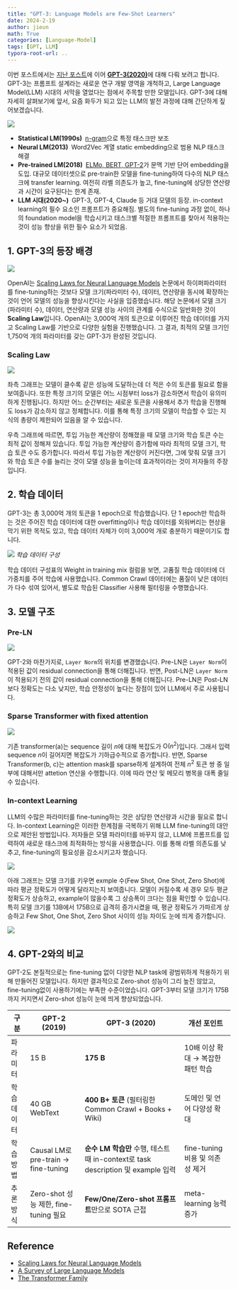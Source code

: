 ```yaml
---
title: "GPT-3: Language Models are Few-Shot Learners"
date: 2024-2-19
author: jieun
math: True
categories: [Language-Model]
tags: [GPT, LLM]
typora-root-url: ..
---
```


이번 포스트에서는 [지난 포스트](https://jieun121070.github.io/posts/Paper-Review-Improving-Language-Understanding/)에 이어 [**GPT-3(2020)**](https://arxiv.org/pdf/2005.14165)에 대해 다뤄 보려고 합니다. GPT-3는 프롬프트 설계라는 새로운 연구 개발 영역을 개척하고, Large Language Model(LLM) 시대의 서막을 열었다는 점에서 주목할 만한 모델입니다. GPT-3에 대해 자세히 살펴보기에 앞서, 요즘 화두가 되고 있는 LLM의 발전 과정에 대해 간단하게 짚어보겠습니다.

![](/assets/img/llm/llm_history.png)

- **Statistical LM(1990s)** [n-gram](https://jieun121070.github.io/posts/Language-Model-n-gram%EC%97%90%EC%84%9C-RNN%EC%9C%BC%EB%A1%9C%EC%9D%98-%EB%B0%9C%EC%A0%84/)으로 특정 태스크만 보조
- **Neural LM(2013)** Word2Vec 계열 static embedding으로 범용 NLP 태스크 해결
- **Pre-trained LM(2018)** [ELMo, BERT, GPT-2](https://jieun121070.github.io/posts/BERT,-ELMo,-GPT-2-%EB%AA%A8%EB%8D%B8-%EB%B9%84%EA%B5%90/)가 문맥 기반 단어 embedding을 도입. 대규모 데이터셋으로 pre-train한 모델을 fine-tuning하여 다수의 NLP 태스크에 transfer learning. 여전히 라벨 의존도가 높고, fine-tuning에 상당한 연산량과 시간이 요구된다는 한계 존재.
- **LLM 시대(2020~)** GPT-3, GPT-4, Claude 등 거대 모델의 등장.  in-context learning의 필수 요소인 프롬프트가 중요해짐. 별도의 fine-tuning 과정 없이, 하나의 foundation model을 학습시키고 태스크별 적절한 프롬프트를 찾아서 적용하는 것이 성능 향상을 위한 필수 요소가 되었음.

## 1. GPT-3의 등장 배경

![](/assets/img/llm/gpt3_model_size.png)

OpenAI는 [Scaling Laws for Neural Language Models](https://arxiv.org/abs/2001.08361) 논문에서 하이퍼파라미터를 fine-tuning하는 것보다 모델 크기(파라미터 수), 데이터, 연산량을 동시에 확장하는 것이 언어 모델의 성능을 향상시킨다는 사실을 입증했습니다. 해당 논문에서 모델 크기(파라미터 수), 데이터, 연산량과 모델 성능 사이의 관계를 수식으로 일반화한 것이 **Scaling Law**입니다. OpenAI는 3,000억 개의 토큰으로 이루어진 학습 데이터를 가지고 Scaling Law를 기반으로 다양한 실험을 진행했습니다. 그 결과, 최적의 모델 크기인 1,750억 개의 파라미터를 갖는 GPT-3가 완성된 것입니다.

### Scaling Law

![](/assets/img/llm/scaling_law.png)

좌측 그래프는 모델이 클수록 같은 성능에 도달하는데 더 적은 수의 토큰를 필요로 함을 보여줍니다. 또한 특정 크기의 모델은 어느 시점부터 loss가 감소하면서 학습이 유의미하게 진행됩니다. 하지만 어느 순간부터는 새로운 토큰을 사용해서 추가 학습을 진행해도 loss가 감소하지 않고 정체합니다. 이를 통해 특정 크기의 모델이 학습할 수 있는 지식의 총량이 제한되어 있음을 알 수 있습니다.

우측 그래프에 따르면, 투입 가능한 계산량이 정해졌을 때 모델 크기와 학습 토큰 수는 최적 값이 정해져 있습니다. 투입 가능한 계산량이 증가함에 따라 최적의 모델 크기, 학습 토큰 수도 증가합니다. 따라서 투입 가능한 계산량이 커진다면, 그에 맞춰 모델 크기와 학습 토큰 수를 늘리는 것이 모델 성능을 높이는데 효과적이라는 것이 저자들의 주장입니다.

## 2. 학습 데이터

GPT-3는 총 3,000억 개의 토큰을 1 epoch으로 학습했습니다. 단 1 epoch만 학습하는 것은 주어진 학습 데이터에 대한 overfitting이나 학습 데이터를 외워버리는 현상을 막기 위한 목적도 있고, 학습 데이터 자체가 이미 3,000억 개로 충분하기 때문이기도 합니다. 

![](/assets/img/llm/gpt3_dataset.png)
_학습 데이터 구성_

학습 데이터 구성표의 Weight in training mix 컬럼을 보면, 고품질 학습 데이터에 더 가중치를 주어 학습에 사용했습니다. Common Crawl 데이터에는 품질이 낮은 데이터가 다수 섞여 있어서, 별도로 학습된 Classifier 사용해 필터링을 수행했습니다.

## 3. 모델 구조

### Pre-LN

![](/assets/img/llm/ln.png)

GPT-2와 마찬가지로, `Layer Norm`의 위치를 변경했습니다. Pre-LN은 `Layer Norm`이 적용된 값이 residual connection을 통해 더해집니다. 반면, Post-LN은 `Layer Norm`이 적용되기 전의 값이 residual connection을 통해 더해집니다. Pre-LN은 Post-LN보다 정확도는 다소 낮지만, 학습 안정성이 높다는 장점이 있어 LLM에서 주로 사용됩니다.

### Sparse Transformer with fixed attention

![](/assets/img/llm/sparse-attention.png)

기존 transformer(a)는 sequence 길이 $n$에 대해 복잡도가 $\text{O}(n^2)$입니다. 그래서 입력 sequence $n$이 길어지면 복잡도가 기하급수적으로 증가합니다. 반면, Sparse Transformer(b, c)는 attention mask를 sparse하게 설계하여 전체 $n^2$ 토큰 쌍 중 일부에 대해서만 attetion 연산을 수행합니다. 이에 따라 연산 및 메모리 병목을 대폭 줄일 수 있습니다.

### In-context Learning

LLM의 수많은 파라미터를 fine-tuning하는 것은 상당한 연산량과 시간을 필요로 합니다. In-context Learning은 이러한 한계점을 극복하기 위해 LLM fine-tuning의 대안으로 제안된 방법입니다. 저자들은 모델 파라미터를 바꾸지 않고, LLM에 프롬프트를 입력하여 새로운 태스크에 최적화하는 방식을 사용했습니다. 이를 통해 라벨 의존도를 낮추고, fine-tuning의 필요성을 감소시키고자 했습니다.

![](/assets/img/llm/in-context-learning.png)

아래 그래프는 모델 크기를 키우면 exmple 수(Few Shot, One Shot, Zero Shot)에 따라 평균 정확도가 어떻게 달라지는지 보여줍니다. 모델이 커질수록 세 경우 모두 평균 정확도가 상승하고, example이 많을수록 그 상승폭이 크다는 점을 확인할 수 있습니다. 특히 모델 크기를 13B에서 175B으로 급격히 증가시켰을 때, 평균 정확도가 가파르게 상승하고 Few Shot, One Shot, Zero Shot 사이의 성능 차이도 눈에 띄게 증가합니다.

![](/assets/img/llm/in-context-learning-2.png)

## 4. GPT-2와의 비교

GPT-2도 본질적으로는 fine-tuning 없이 다양한 NLP task에 광범위하게 적용하기 위해 만들어진 모델입니다. 하지만 결과적으로 Zero-shot 성능이 그리 높진 않았고, fine-tuning없이 사용하기에는 부족한 수준이었습니다. GPT-3부터 모델 크기가 175B까지 커지면서 Zero-shot 성능이 눈에 띄게 향상되었습니다.

| 구분        | GPT-2 (2019)                       | GPT-3 (2020)                                                 | 개선 포인트                 |
| ----------- | ----------------------------------- | ------------------------------------------------------------ | --------------------------- |
| 파라미터    | 15 B                                 | **175 B**                                                    | 10배 이상 확대 → 복잡한 패턴 학습 |
| 학습 데이터 | 40 GB WebText                        | **400 B+ 토큰** (필터링한 Common Crawl + Books + Wiki)       | 도메인 및 언어 다양성 확대  |
| 학습 방법   | Causal LM로 pre-train → fine-tuning | **순수 LM 학습만** 수행, 테스트 때 in-context로 task description 및 example 입력 | fine-tuning 비용 및 의존성 제거 |
| 추론 방식   | Zero-shot 성능 제한, fine-tuning 필요 | **Few/One/Zero-shot 프롬프트**만으로 SOTA 근접               | meta-learning 능력 증가      |



## Reference

- [Scaling Laws for Neural Language Models](https://arxiv.org/abs/2001.08361)
- [A Survey of Large Language Models](https://arxiv.org/pdf/2303.18223)
- [The Transformer Family](https://lilianweng.github.io/posts/2020-04-07-the-transformer-family/)
